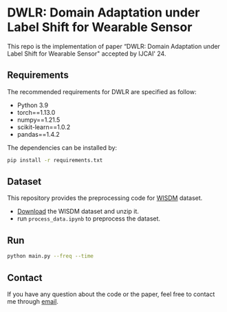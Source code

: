 # DWLR: Domain Adaptation under Label Shift for Wearable Sensor
This repo is the implementation of paper “DWLR: Domain Adaptation under Label Shift for Wearable Sensor" accepted by IJCAI' 24.

## Requirements
The recommended requirements for DWLR are specified as follow:
- Python 3.9
- torch==1.13.0
- numpy==1.21.5
- scikit-learn==1.0.2
- pandas==1.4.2

The dependencies can be installed by:

 ```bash
pip install -r requirements.txt
 ```

## Dataset

This repository provides the preprocessing code for [WISDM](https://www.cis.fordham.edu/wisdm/includes/files/sensorKDD-2010.pdf) dataset.

- [Download](https://www.cis.fordham.edu/wisdm/dataset.php) the WISDM dataset and unzip it.
- run ``process_data.ipynb`` to preprocess the dataset.

## Run
```bash
python main.py --freq --time
```

## Contact
If you have any question about the code or the paper, feel free to contact me through [email](mailto:jrlee@zju.edu.cn).
